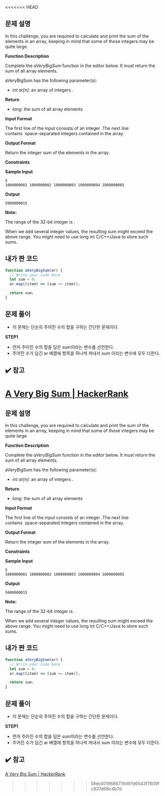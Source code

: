 <<<<<<< HEAD
## 문제 설명

In this challenge, you are required to calculate and print the sum of the elements in an array, keeping in mind that some of those integers may be quite large.

**Function Description**

Complete the *aVeryBigSum* function in the editor below. It must return the sum of all array elements.

aVeryBigSum has the following parameter(s):

- _int ar[n]_: an array of integers .

**Return**

- _long_: the sum of all array elements

**Input Format**

The first line of the input consists of an integer .The next line contains  space-separated integers contained in the array.

**Output Format**

Return the integer sum of the elements in the array.

**Constraints**

**Sample Input**

```
5
1000000001 1000000002 1000000003 1000000004 1000000005

```

**Output**

```
5000000015

```

**Note:**

The range of the 32-bit integer is .

When we add several integer values, the resulting sum might exceed the above range. You might need to use long int C/C++/Java to store such sums.

## 내가 짠 코드

```jsx
function aVeryBigSum(ar) {
  // Write your code here
  let sum = 0;
  ar.map((item) => (sum += item));

  return sum;
}
```

## 문제 풀이

- 이 문제는 단순히 주어진 수의 합을 구하는 간단한 문제이다.

**STEP1**

- 먼저 주어진 수의 합을 담은 sum이라는 변수를 선언한다.
- 주어진 수가 담긴 ar 배열에 항목을 하나씩 꺼내서 sum 이라는 변수에 모두 더한다.

## ✔️ 참고

[A Very Big Sum | HackerRank](https://www.hackerrank.com/challenges/a-very-big-sum/problem)
=======
## 문제 설명

In this challenge, you are required to calculate and print the sum of the elements in an array, keeping in mind that some of those integers may be quite large.

**Function Description**

Complete the *aVeryBigSum* function in the editor below. It must return the sum of all array elements.

aVeryBigSum has the following parameter(s):

- _int ar[n]_: an array of integers .

**Return**

- _long_: the sum of all array elements

**Input Format**

The first line of the input consists of an integer .The next line contains  space-separated integers contained in the array.

**Output Format**

Return the integer sum of the elements in the array.

**Constraints**

**Sample Input**

```
5
1000000001 1000000002 1000000003 1000000004 1000000005

```

**Output**

```
5000000015

```

**Note:**

The range of the 32-bit integer is .

When we add several integer values, the resulting sum might exceed the above range. You might need to use long int C/C++/Java to store such sums.

## 내가 짠 코드

```jsx
function aVeryBigSum(ar) {
  // Write your code here
  let sum = 0;
  ar.map((item) => (sum += item));

  return sum;
}
```

## 문제 풀이

- 이 문제는 단순히 주어진 수의 합을 구하는 간단한 문제이다.

**STEP1**

- 먼저 주어진 수의 합을 담은 sum이라는 변수를 선언한다.
- 주어진 수가 담긴 ar 배열에 항목을 하나씩 꺼내서 sum 이라는 변수에 모두 더한다.

## ✔️ 참고

[A Very Big Sum | HackerRank](https://www.hackerrank.com/challenges/a-very-big-sum/problem)
>>>>>>> 0feb4019686719d97d6543f7609fc937d68c4b7d
